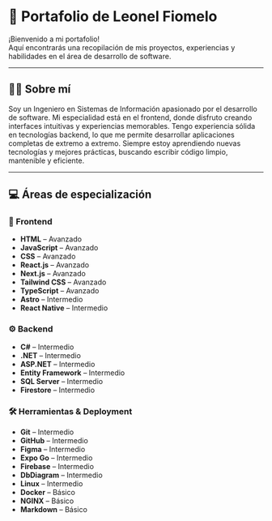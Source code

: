 # 🚀 Portafolio de Leonel Fiomelo

¡Bienvenido a mi portafolio!  
Aquí encontrarás una recopilación de mis proyectos, experiencias y habilidades en el área de desarrollo de software.

---

## 🧑‍💻 Sobre mí
Soy un Ingeniero en Sistemas de Información apasionado por el desarrollo de software. Mi especialidad está en el frontend, donde disfruto creando interfaces intuitivas y experiencias memorables.
Tengo experiencia sólida en tecnologías backend, lo que me permite desarrollar aplicaciones completas de extremo a extremo.
Siempre estoy aprendiendo nuevas tecnologías y mejores prácticas, buscando escribir código limpio, mantenible y eficiente.

---

## 💻 Áreas de especialización

### 🎨 Frontend
- **HTML** – Avanzado  
- **JavaScript** – Avanzado  
- **CSS** – Avanzado  
- **React.js** – Avanzado  
- **Next.js** – Avanzado  
- **Tailwind CSS** – Avanzado  
- **TypeScript** – Avanzado  
- **Astro** – Intermedio  
- **React Native** – Intermedio  

### ⚙️ Backend
- **C#** – Intermedio  
- **.NET** – Intermedio  
- **ASP.NET** – Intermedio  
- **Entity Framework** – Intermedio  
- **SQL Server** – Intermedio  
- **Firestore** – Intermedio  

### 🛠️ Herramientas & Deployment
- **Git** – Intermedio  
- **GitHub** – Intermedio  
- **Figma** – Intermedio  
- **Expo Go** – Intermedio  
- **Firebase** – Intermedio  
- **DbDiagram** – Intermedio  
- **Linux** – Intermedio  
- **Docker** – Básico  
- **NGINX** – Básico  
- **Markdown** – Básico  